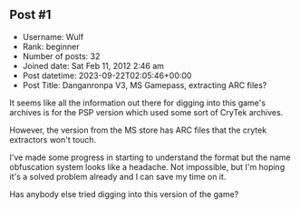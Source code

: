 ## Post #1
- Username: Wulf
- Rank: beginner
- Number of posts: 32
- Joined date: Sat Feb 11, 2012 2:46 am
- Post datetime: 2023-09-22T02:05:46+00:00
- Post Title: Danganronpa V3, MS Gamepass, extracting ARC files?

It seems like all the information out there for digging into this game's archives is for the PSP version which used some sort of CryTek archives.

However, the version from the MS store has ARC files that the crytek extractors won't touch.

I've made some progress in starting to understand the format but the name obfuscation system looks like a headache.  Not impossible, but I'm hoping it's a solved problem already and I can save my time on it.

Has anybody else tried digging into this version of the game?
